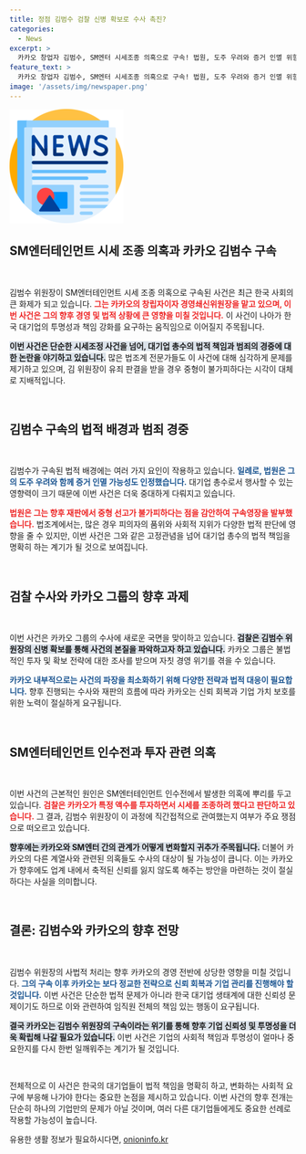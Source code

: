 ```yaml
---
title: 정점 김범수 검찰 신병 확보로 수사 촉진?
categories:
  - News
excerpt: >
  카카오 창업자 김범수, SM엔터 시세조종 의혹으로 구속! 법원, 도주 우려와 증거 인멸 위험성을 인정하며 중형 가능성 예고. 카카오는 더욱 확대된 수사에 직면할 전망!
feature_text: >
  카카오 창업자 김범수, SM엔터 시세조종 의혹으로 구속! 법원, 도주 우려와 증거 인멸 위험성을 인정하며 중형 가능성 예고. 카카오는 더욱 확대된 수사에 직면할 전망!
image: '/assets/img/newspaper.png'
---
```


<p><img src="/assets/img/newspaper.png" alt="kimp 속보" /></p>

<h2 data-ke-size="size26">SM엔터테인먼트 시세 조종 의혹과 카카오 김범수 구속</h2>

<p data-ke-size="size16">&nbsp;</p>

<p>김범수 위원장이 SM엔터테인먼트 시세 조종 의혹으로 구속된 사건은 최근 한국 사회의 큰 화제가 되고 있습니다. <b><span style="color: #ee2323;">그는 카카오의 창립자이자 경영쇄신위원장을 맡고 있으며, 이번 사건은 그의 향후 경영 및 법적 상황에 큰 영향을 미칠 것입니다.</span></b> 이 사건이 나아가 한국 대기업의 투명성과 책임 강화를 요구하는 움직임으로 이어질지 주목됩니다. </p>

<p><b><span style="background-color: #21538527;">이번 사건은 단순한 시세조정 사건을 넘어, 대기업 총수의 법적 책임과 범죄의 경중에 대한 논란을 야기하고 있습니다.</span></b> 많은 법조계 전문가들도 이 사건에 대해 심각하게 문제를 제기하고 있으며, 김 위원장이 유죄 판결을 받을 경우 중형이 불가피하다는 시각이 대체로 지배적입니다.</p>

<p data-ke-size="size16">&nbsp;</p>

<h2 data-ke-size="size26">김범수 구속의 법적 배경과 범죄 경중</h2>

<p data-ke-size="size16">&nbsp;</p>

<p>김범수가 구속된 법적 배경에는 여러 가지 요인이 작용하고 있습니다. <b><span style="color: #1a5490;">일례로, 법원은 그의 도주 우려와 함께 증거 인멸 가능성도 인정했습니다.</span></b> 대기업 총수로서 행사할 수 있는 영향력이 크기 때문에 이번 사건은 더욱 중대하게 다뤄지고 있습니다. </p>

<p><b><span style="color: #ee2323;">법원은 그는 향후 재판에서 중형 선고가 불가피하다는 점을 감안하여 구속영장을 발부했습니다.</span></b> 법조계에서는, 많은 경우 피의자의 품위와 사회적 지위가 다양한 법적 판단에 영향을 줄 수 있지만, 이번 사건은 그와 같은 고정관념을 넘어 대기업 총수의 법적 책임을 명확히 하는 계기가 될 것으로 보여집니다. </p>

<p data-ke-size="size16">&nbsp;</p>

<h2 data-ke-size="size26">검찰 수사와 카카오 그룹의 향후 과제</h2>

<p data-ke-size="size16">&nbsp;</p>

<p>이번 사건은 카카오 그룹의 수사에 새로운 국면을 맞이하고 있습니다. <b><span style="background-color: #21538527;">검찰은 김범수 위원장의 신병 확보를 통해 사건의 본질을 파악하고자 하고 있습니다.</span></b> 카카오 그룹은 불법적인 투자 및 확보 전략에 대한 조사를 받으며 자칫 경영 위기를 겪을 수 있습니다.</p>

<p><b><span style="color: #1a5490;">카카오 내부적으로는 사건의 파장을 최소화하기 위해 다양한 전략과 법적 대응이 필요합니다.</span></b> 향후 진행되는 수사와 재판의 흐름에 따라 카카오는 신뢰 회복과 기업 가치 보호를 위한 노력이 절실하게 요구됩니다.</p>

<p data-ke-size="size16">&nbsp;</p>

<h2 data-ke-size="size26">SM엔터테인먼트 인수전과 투자 관련 의혹</h2>

<p data-ke-size="size16">&nbsp;</p>

<p>이번 사건의 근본적인 원인은 SM엔터테인먼트 인수전에서 발생한 의혹에 뿌리를 두고 있습니다. <b><span style="color: #ee2323;">검찰은 카카오가 특정 액수를 투자하면서 시세를 조종하려 했다고 판단하고 있습니다.</span></b> 그 결과, 김범수 위원장이 이 과정에 직간접적으로 관여했는지 여부가 주요 쟁점으로 떠오르고 있습니다. </p>

<p><b><span style="background-color: #21538527;">향후에는 카카오와 SM엔터 간의 관계가 어떻게 변화할지 귀추가 주목됩니다.</span></b> 더불어 카카오의 다른 계열사와 관련된 의혹들도 수사의 대상이 될 가능성이 큽니다. 이는 카카오가 향후에도 업계 내에서 축적된 신뢰를 잃지 않도록 해주는 방안을 마련하는 것이 절실하다는 사실을 의미합니다.</p>

<p data-ke-size="size16">&nbsp;</p>

<h2 data-ke-size="size26">결론: 김범수와 카카오의 향후 전망</h2>

<p data-ke-size="size16">&nbsp;</p>

<p>김범수 위원장의 사법적 처리는 향후 카카오의 경영 전반에 상당한 영향을 미칠 것입니다. <b><span style="color: #1a5490;">그의 구속 이후 카카오는 보다 정교한 전략으로 신뢰 회복과 기업 관리를 진행해야 할 것입니다.</span></b> 이번 사건은 단순한 법적 문제가 아니라 한국 대기업 생태계에 대한 신뢰성 문제이기도 하므로 이와 관련하여 임직원 전체의 책임 있는 행동이 요구됩니다.</p>

<p><b><span style="background-color: #21538527;">결국 카카오는 김범수 위원장의 구속이라는 위기를 통해 향후 기업 신뢰성 및 투명성을 더욱 확립해 나갈 필요가 있습니다.</span></b> 이번 사건은 기업의 사회적 책임과 투명성이 얼마나 중요한지를 다시 한번 일깨워주는 계기가 될 것입니다. </p>

<p data-ke-size="size16">&nbsp;</p>

<p>전체적으로 이 사건은 한국의 대기업들이 법적 책임을 명확히 하고, 변화하는 사회적 요구에 부응해 나가야 한다는 중요한 논점을 제시하고 있습니다. 이번 사건의 향후 전개는 단순히 하나의 기업만의 문제가 아닐 것이며, 여러 다른 대기업들에게도 중요한 선례로 작용할 가능성이 높습니다.</p>
유용한 생활 정보가 필요하시다면, <a href="https://onioninfo.kr" rel="dofollow">onioninfo.kr</a>


